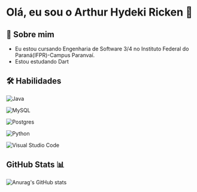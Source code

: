 # Olá, eu sou o Arthur Hydeki Ricken 👋


## 🚀 Sobre mim
* Eu estou cursando Engenharia de Software 3/4 no Instituto Federal do Paraná(IFPR)-Campus Paranvaí.
* Estou estudando Dart




## 🛠 Habilidades
![Java](https://img.shields.io/badge/java-%23ED8B00.svg?style=for-the-badge&logo=openjdk&logoColor=white)

![MySQL](https://img.shields.io/badge/mysql-4479A1.svg?style=for-the-badge&logo=mysql&logoColor=white)

![Postgres](https://img.shields.io/badge/postgres-%23316192.svg?style=for-the-badge&logo=postgresql&logoColor=white)

![Python](https://img.shields.io/badge/python-3670A0?style=for-the-badge&logo=python&logoColor=ffdd54)

![Visual Studio Code](https://img.shields.io/badge/Visual%20Studio%20Code-0078d7.svg?style=for-the-badge&logo=visual-studio-code&logoColor=white)



## GitHub Stats 📊
![Anurag's GitHub stats](https://github-readme-stats.vercel.app/api?username=Tui-Ricken&theme=merko&show_icons=true)


